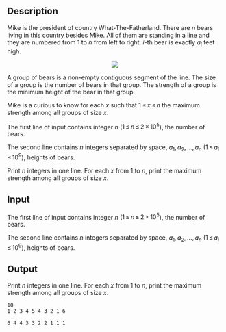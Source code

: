 ## Description

<div><p>Mike is the president of country What-The-Fatherland. There are <span class="tex-span"><i>n</i></span> bears living in this country besides Mike. All of them are standing in a line and they are numbered from <span class="tex-span">1</span> to <span class="tex-span"><i>n</i></span> from left to right. <span class="tex-span"><i>i</i></span>-th bear is exactly <span class="tex-span"><i>a</i><sub class="lower-index"><i>i</i></sub></span> feet high. </p><center> <img class="tex-graphics" src="file://jApqYP1p.png" style="max-width: 100.0%;max-height: 100.0%;"> </center><p>A group of bears is a non-empty contiguous segment of the line. The <span class="tex-font-style-it">size</span> of a group is the number of bears in that group. The <span class="tex-font-style-it">strength</span> of a group is the minimum height of the bear in that group.</p><p>Mike is a curious to know for each <span class="tex-span"><i>x</i></span> such that <span class="tex-span">1 ≤ <i>x</i> ≤ <i>n</i></span> the maximum strength among all groups of size <span class="tex-span"><i>x</i></span>.</p></div><div class="input-specification"><p>The first line of input contains integer <span class="tex-span"><i>n</i></span> (<span class="tex-span">1 ≤ <i>n</i> ≤ 2 × 10<sup class="upper-index">5</sup></span>), the number of bears.</p><p>The second line contains <span class="tex-span"><i>n</i></span> integers separated by space, <span class="tex-span"><i>a</i><sub class="lower-index">1</sub>, <i>a</i><sub class="lower-index">2</sub>, ..., <i>a</i><sub class="lower-index"><i>n</i></sub></span> (<span class="tex-span">1 ≤ <i>a</i><sub class="lower-index"><i>i</i></sub> ≤ 10<sup class="upper-index">9</sup></span>), heights of bears.</p></div><div class="output-specification"><p>Print <span class="tex-span"><i>n</i></span> integers in one line. For each <span class="tex-span"><i>x</i></span> from <span class="tex-span">1</span> to <span class="tex-span"><i>n</i></span>, print the maximum strength among all groups of size <span class="tex-span"><i>x</i></span>.</p></div>

## Input

<p>The first line of input contains integer <span class="tex-span"><i>n</i></span> (<span class="tex-span">1 ≤ <i>n</i> ≤ 2 × 10<sup class="upper-index">5</sup></span>), the number of bears.</p><p>The second line contains <span class="tex-span"><i>n</i></span> integers separated by space, <span class="tex-span"><i>a</i><sub class="lower-index">1</sub>, <i>a</i><sub class="lower-index">2</sub>, ..., <i>a</i><sub class="lower-index"><i>n</i></sub></span> (<span class="tex-span">1 ≤ <i>a</i><sub class="lower-index"><i>i</i></sub> ≤ 10<sup class="upper-index">9</sup></span>), heights of bears.</p>

## Output

<p>Print <span class="tex-span"><i>n</i></span> integers in one line. For each <span class="tex-span"><i>x</i></span> from <span class="tex-span">1</span> to <span class="tex-span"><i>n</i></span>, print the maximum strength among all groups of size <span class="tex-span"><i>x</i></span>.</p>





```input1
10
1 2 3 4 5 4 3 2 1 6

```




```output1
6 4 4 3 3 2 2 1 1 1 

```


